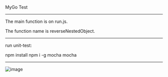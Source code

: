 MyGo Test

------------------------------

The main function is on run.js.

The function name is reverseNestedObject.

------------------------------

run unit-test:

npm install
npm i -g mocha 
mocha

-------------------------------
![image]('https://github.com/neversaynever0502/mygo-test/blob/master/finish-img.png')
